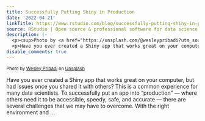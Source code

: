 ```yaml
---
title: Successfully Putting Shiny in Production
date: '2022-04-21'
linkTitle: https://www.rstudio.com/blog/successfully-putting-shiny-in-production/
source: RStudio | Open source & professional software for data science teams on RStudio
description: |-
  <p><sup>Photo by <a href="https://unsplash.com/@wesleypribadi?utm_source=unsplash&utm_medium=referral&utm_content=creditCopyText">Wesley Pribadi</a> on <a href="https://unsplash.com/">Unsplash</a></sup></p>
  <p>Have you ever created a Shiny app that works great on your computer, but had issues once you shared it with others? This is a common experience for many data scientists. To successfully put an app into &ldquo;production&rdquo; — where others need it to be accessible, speedy, safe, and accurate — there are several challenges that we may have to overcome. With the right environment and ...
disable_comments: true
---
```

<p><sup>Photo by <a href="https://unsplash.com/@wesleypribadi?utm_source=unsplash&utm_medium=referral&utm_content=creditCopyText">Wesley Pribadi</a> on <a href="https://unsplash.com/">Unsplash</a></sup></p>
<p>Have you ever created a Shiny app that works great on your computer, but had issues once you shared it with others? This is a common experience for many data scientists. To successfully put an app into &ldquo;production&rdquo; — where others need it to be accessible, speedy, safe, and accurate — there are several challenges that we may have to overcome. With the right environment and ...